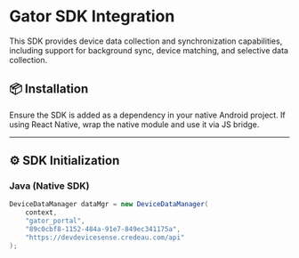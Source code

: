 # Gator SDK Integration

This SDK provides device data collection and synchronization capabilities, including support for background sync, device matching, and selective data collection.

## 📦 Installation

Ensure the SDK is added as a dependency in your native Android project. If using React Native, wrap the native module and use it via JS bridge.

---

## ⚙️ SDK Initialization

### Java (Native SDK)
```java
DeviceDataManager dataMgr = new DeviceDataManager(
    context,
    "gator_portal",
    "89c0cbf8-1152-484a-91e7-849ec341175a",
    "https://devdevicesense.credeau.com/api"
);
